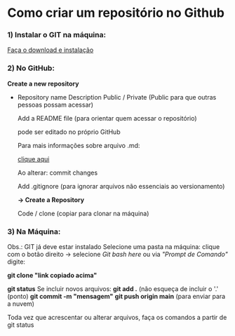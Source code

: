 # Como criar um repositório no Github

<h3>1) Instalar o GIT na máquina:</h3>

   [Faça o download e instalação](https://git-scm.com/downloads)

<h3>2) No GitHub:</h3>

**Create a new repository**

- Repository name
  Description
  Public / Private (Public para que outras pessoas possam acessar)
  
  Add a README file (para orientar quem acessar o repositório)
  
  pode ser editado no próprio GitHub
      
  Para mais informações sobre arquivo .md:
      
  [clique aqui](markdownguide.org/basic-syntax/)
           
   Ao alterar: commit changes
   
   Add .gitignore (para ignorar arquivos não essenciais ao versionamento)
   
   **-> Create a Repository**
   
  Code / clone (copiar para clonar na máquina)    

<h3>3) Na Máquina:</h3>

Obs.: GIT já deve estar instalado
Selecione uma pasta na máquina:
clique com o botão direito -> selecione *Git bash here*
ou via *"Prompt de Comando"*
digite: 

**git clone "link copiado acima"**

**git status**
Se incluir novos arquivos:
**git add .** (não esqueça de incluir o '.' (ponto)
**git commit -m "mensagem"**
**git push origin main** (para enviar para a nuvem)

Toda vez que acrescentar ou alterar arquivos,  faça os comandos a partir de git status
